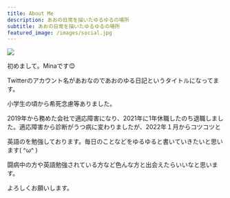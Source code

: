 ```yaml
---
title: About Me
description: あおの日常を描いたゆるゆるの場所
subtitle: あおの日常を描いたゆるゆるの場所
featured_image: /images/social.jpg
---
```


![](yurumina/images/about/profile.jpg)

初めまして。Minaです😊

Twitterのアカウント名があおなのであおのゆる日記というタイトルになってます。

小学生の頃から希死念慮等ありました。

2019年から務めた会社で適応障害になり、2021年に1年休職したのち退職しました。適応障害から診断がうつ病に変わりましたが、2022年１月からコツコツと

英語のを勉強しております。毎日のことなどをゆるゆると書いていきたいと思います( ^ω^ )

闘病中の方や英語勉強されている方など色んな方と出会えたらいいなと思います。

よろしくお願いします。
